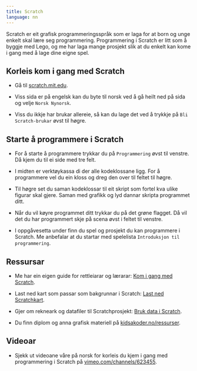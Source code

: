 ```yaml
---
title: Scratch
language: nn
---
```


Scratch er eit grafisk programmeringsspråk som er  laga for at born og unge
enkelt skal lære seg programmering. Programmering i Scratch er litt som å byggje
med Lego, og me har laga mange prosjekt slik at du enkelt kan kome i gang med å
lage dine eigne spel.

## Korleis kom i gang med Scratch

- Gå til [scratch.mit.edu](https://scratch.mit.edu).

- Viss sida er på engelsk kan du byte til norsk ved å gå heilt ned på sida og
  velje `Norsk Nynorsk`.

- Viss du ikkje har brukar allereie, så kan du lage det ved å trykkje på `Bli
  Scratch-brukar` øvst til høgre.

## Starte å programmere i Scratch

- For å starte å programmere trykkar du på `Programmering` øvst til venstre. Då
  kjem du til ei side med tre felt.

- I midten er verktøykassa di der alle kodeklossane ligg. For å programmere vel
  du ein kloss og dreg den over til feltet til høgre.

- Til høgre set du saman kodeklossar til eit skript som fortel kva ulike figurar
  skal gjere. Saman med grafikk og lyd dannar skripta programmet ditt.

- Når du vil køyre programmet ditt trykkar du på det grøne flagget. Då vil det
  du har programmert skje på scena øvst i feltet til venstre.

- I oppgåvesetta under finn du spel og prosjekt du kan programmere i Scratch. Me
  anbefalar at du startar med spelelista `Introduksjon til programmering`.

## Ressursar

- Me har ein eigen guide for rettleiarar og lærarar: [Kom i gang med
  Scratch](veiledninger/kom_i_gang_med_scratch_nn.html).

- Last ned kart som passar som bakgrunnar i Scratch: [Last ned
  Scratchkart](kart/kart_nn.html).

- Gjer om rekneark og datafiler til Scratchprosjekt: [Bruk data i
  Scratch](data/data_nn.html).

- Du finn diplom og anna grafisk materiell på
  [kidsakoder.no/ressurser](http://www.kidsakoder.no/ressurser).

## Videoar

- Sjekk ut videoane våre på norsk for korleis du kjem i gang med programmering i
  Scratch på [vimeo.com/channels/623455](https://vimeo.com/channels/623455).
